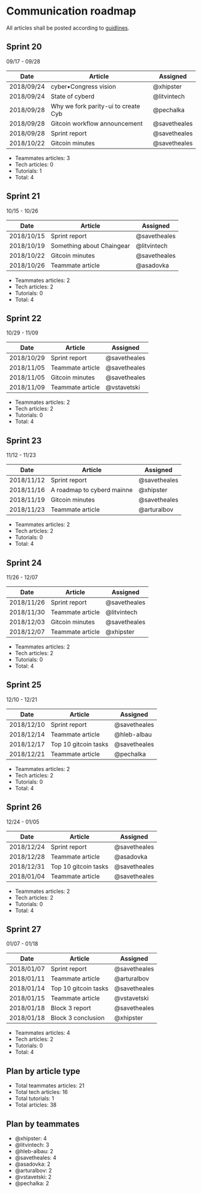 # Communication roadmap

All articles shall be posted according to [guidlines](https://github.com/cybercongress/congress/tree/master/communications).



## Sprint 20  
09/17 - 09/28

Date        | Article                                                   | Assigned  
----------- | --------------------------------------------------------- | ---------
2018/09/24  | cyber•Congress vision                                     | @xhipster
2018/09/24  | State of cyberd                                           | @litvintech
2018/09/28  | Why we fork parity-ui to create Cyb                       | @pechalka
2018/09/28  | Gitcoin workflow announcement                             | @savetheales
2018/09/28  | Sprint report                                             | @savetheales
2018/10/22  | Gitcoin minutes                                           | @savetheales

- Teammates articles: 3
- Tech articles: 0
- Tutorials: 1
- Total: 4

## Sprint 21  
10/15 - 10/26

Date        | Article                                                   | Assigned  
----------- | --------------------------------------------------------- | ---------
2018/10/15  | Sprint report                                             | @savetheales
2018/10/19  | Something about Chaingear                                 | @litvintech
2018/10/22  | Gitcoin minutes                                           | @savetheales
2018/10/26  | Teammate article                                          | @asadovka

- Teammates articles: 2
- Tech articles: 2
- Tutorials: 0
- Total: 4

## Sprint 22  
10/29 - 11/09

Date        | Article                                                   | Assigned  
----------- | --------------------------------------------------------- | ---------
2018/10/29  | Sprint report                                             | @savetheales
2018/11/05  | Teammate article                                          | @savetheales
2018/11/05  | Gitcoin minutes                                           | @savetheales
2018/11/09  | Teammate article                                          | @vstavetski

- Teammates articles: 2
- Tech articles: 2
- Tutorials: 0
- Total: 4

## Sprint 23  
11/12 - 11/23

Date        | Article                                                   | Assigned  
----------- | --------------------------------------------------------- | ---------
2018/11/12  | Sprint report                                             | @savetheales
2018/11/16  | A roadmap to cyberd mainne                                | @xhipster
2018/11/19  | Gitcoin minutes                                           | @savetheales
2018/11/23  | Teammate article                                          | @arturalbov

- Teammates articles: 2
- Tech articles: 2
- Tutorials: 0
- Total: 4

## Sprint 24  
11/26 - 12/07

Date        | Article                                                   | Assigned  
----------- | --------------------------------------------------------- | ---------
2018/11/26  | Sprint report                                             | @savetheales
2018/11/30  | Teammate article                                          | @litvintech
2018/12/03  | Gitcoin minutes                                           | @savetheales
2018/12/07  | Teammate article                                          | @xhipster

- Teammates articles: 2
- Tech articles: 2
- Tutorials: 0
- Total: 4

## Sprint 25  
12/10 - 12/21

Date        | Article                                                   | Assigned  
----------- | --------------------------------------------------------- | ---------
2018/12/10  | Sprint report                                             | @savetheales
2018/12/14  | Teammate article                                          | @hleb-albau
2018/12/17  | Top 10 gitcoin tasks                                      | @savetheales
2018/12/21  | Teammate article                                          | @pechalka

- Teammates articles: 2
- Tech articles: 2
- Tutorials: 0
- Total: 4

## Sprint 26  
12/24 - 01/05

Date        | Article                                                   | Assigned  
----------- | --------------------------------------------------------- | ---------
2018/12/24  | Sprint report                                             | @savetheales
2018/12/28  | Teammate article                                          | @asadovka
2018/12/31  | Top 10 gitcoin tasks                                      | @savetheales
2018/01/04  | Teammate article                                          | @savetheales

- Teammates articles: 2
- Tech articles: 2
- Tutorials: 0
- Total: 4

## Sprint 27  
01/07 - 01/18

Date        | Article                                                   | Assigned  
----------- | --------------------------------------------------------- | ---------
2018/01/07  | Sprint report                                             | @savetheales
2018/01/11  | Teammate article                                          | @arturalbov
2018/01/14  | Top 10 gitcoin tasks                                      | @savetheales
2018/01/15  | Teammate article                                          | @vstavetski
2018/01/18  | Block 3 report                                            | @savetheales
2018/01/18  | Block 3 conclusion                                        | @xhipster

- Teammates articles: 4
- Tech articles: 2
- Tutorials: 0
- Total: 4

## Plan by article type
- Total teammates articles: 21
- Total tech articles: 16
- Total tutorials: 1
- Total articles: 38

## Plan by teammates
- @xhipster: 4
- @litvintech: 3
- @hleb-albau: 2
- @savetheales: 4
- @asadovka: 2
- @arturalbov: 2
- @vstavetski: 2
- @pechalka: 2
